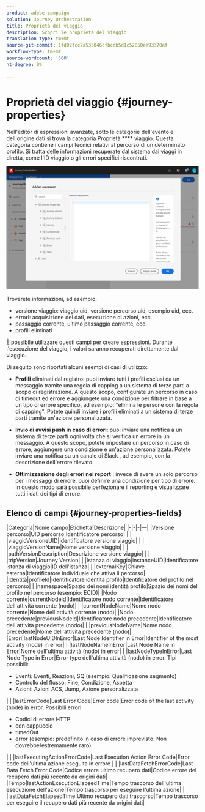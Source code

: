 ```yaml
---
product: adobe campaign
solution: Journey Orchestration
title: Proprietà del viaggio
description: Scopri le proprietà del viaggio
translation-type: tm+mt
source-git-commit: 1fd02fcc2a535046cfbcdb5d1c52850ee93370af
workflow-type: tm+mt
source-wordcount: '560'
ht-degree: 0%

---
```



# Proprietà del viaggio {#journey-properties}

Nell&#39;editor di espressioni avanzate, sotto le categorie dell&#39;evento e dell&#39;origine dati si trova la categoria Proprietà **** viaggio. Questa categoria contiene i campi tecnici relativi al percorso di un determinato profilo. Si tratta delle informazioni recuperate dal sistema dai viaggi in diretta, come l&#39;ID viaggio o gli errori specifici riscontrati.

![](../assets/journey-properties.png)

Troverete informazioni, ad esempio:

* versione viaggio: viaggio uid, versione percorso uid, esempio uid, ecc.
* errori: acquisizione dei dati, esecuzione di azioni, ecc.
* passaggio corrente, ultimo passaggio corrente, ecc.
* profili eliminati

È possibile utilizzare questi campi per creare espressioni. Durante l&#39;esecuzione del viaggio, i valori saranno recuperati direttamente dal viaggio.

Di seguito sono riportati alcuni esempi di casi di utilizzo:

* **Profili** eliminati dal registro: puoi inviare tutti i profili esclusi da un messaggio tramite una regola di capping a un sistema di terze parti a scopo di registrazione. A questo scopo, configurate un percorso in caso di timeout ed errore e aggiungete una condizione per filtrare in base a un tipo di errore specifico, ad esempio: &quot;elimina le persone con la regola di capping&quot;. Potete quindi inviare i profili eliminati a un sistema di terze parti tramite un&#39;azione personalizzata.

* **Invio di avvisi push in caso di errori**: puoi inviare una notifica a un sistema di terze parti ogni volta che si verifica un errore in un messaggio. A questo scopo, potete impostare un percorso in caso di errore, aggiungere una condizione e un&#39;azione personalizzata. Potete inviare una notifica su un canale di Slack , ad esempio, con la descrizione dell&#39;errore rilevato.

* **Ottimizzazione degli errori nei report** : invece di avere un solo percorso per i messaggi di errore, puoi definire una condizione per tipo di errore. In questo modo sarà possibile perfezionare il reporting e visualizzare tutti i dati dei tipi di errore.

## Elenco di campi {#journey-properties-fields}

|Categoria|Nome campo|Etichetta|Descrizione|
|-|-|-|—|
|Versione percorso|UID percorso|Identificatore percorso| |
| |viaggioVersioneUID|Identificatore versione viaggio| |
| |viaggioVersionName|Nome versione viaggio| |
| |pathVersionDescription|Descrizione versione viaggio| |
| |tripVersion|Journey Version| |
|Istanza di viaggio|instanceUID|Identificatore istanza di viaggio|ID dell&#39;istanza|
| |externalKey|Chiave esterna|Identificatore individuale che attiva il percorso|
|Identità|profileId|Identificatore identità profilo|Identificatore del profilo nel percorso|
| |namespace|Spazio dei nomi identità profilo|Spazio dei nomi del profilo nel percorso (esempio: ECID)|
|Nodo corrente|currentNodeId|Identificatore nodo corrente|Identificatore dell&#39;attività corrente (nodo)|
| |currentNodeName|Nome nodo corrente|Nome dell&#39;attività corrente (nodo)|
|Nodo precedente|previousNodeId|Identificatore nodo precedente|Identificatore dell&#39;attività precedente (nodo)|
| |previousNodeName|Nome nodo precedente|Nome dell&#39;attività precedente (nodo)|
|Errori|lastNodeUIDInError|Last Node Identifier in Error|Identifier of the most activity (node) in error|
| |lastNodeNameInError|Last Node Name in Error|Nome dell&#39;ultima attività (nodo) in error|
| |lastNodeTypeInError|Last Node Type in Error|Error type dell&#39;ultima attività (nodo) in error. Tipi possibili:<ul><li>Eventi: Eventi, Reazioni, SQ (esempio: Qualificazione segmento)</li><li>Controllo del flusso: Fine, Condizione, Aspetta</li><li>Azioni: Azioni ACS, Jump, Azione personalizzata</li></ul>|
| |lastErrorCode|Last Error Code|Error code|Error code of the last activity (node) in error. Possibili errori: <ul><li>Codici di errore HTTP</li><li>con cappuccio</li><li>timedOut</li><li>error (esempio: predefinito in caso di errore imprevisto. Non dovrebbe/estremamente raro)</li></ul>|
| |lastExecutingActionErrorCode|Last Execution Action Error Code|Error code dell&#39;ultima azione eseguita in errore |
| |lastDataFetchErrorCode|Last Data Fetch Error Code|Codice errore ultimo recupero dati|Codice errore del recupero dati più recente da origini dati|
|Tempo|lastActionExecutionElapsedTime|Tempo trascorso dell&#39;ultima esecuzione dell&#39;azione|Tempo trascorso per eseguire l&#39;ultima azione|
| |lastDataFetchElapsedTime|Ultimo recupero dati trascorso|Tempo trascorso per eseguire il recupero dati più recente da origini dati|
